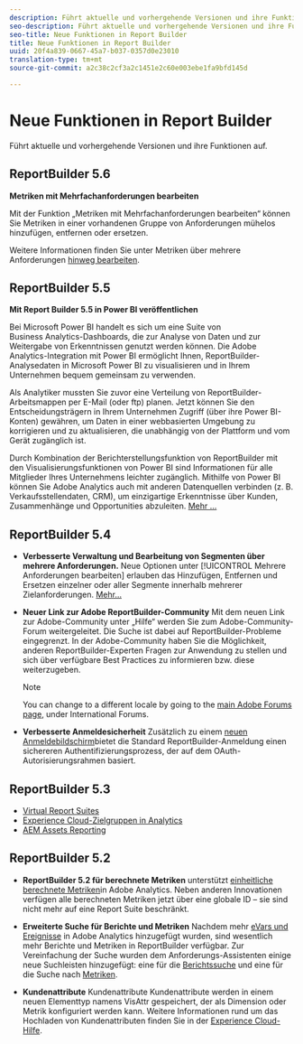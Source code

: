 ```yaml
---
description: Führt aktuelle und vorhergehende Versionen und ihre Funktionen auf.
seo-description: Führt aktuelle und vorhergehende Versionen und ihre Funktionen auf.
seo-title: Neue Funktionen in Report Builder
title: Neue Funktionen in Report Builder
uuid: 20f4a839-0667-45a7-b037-0357d0e23010
translation-type: tm+mt
source-git-commit: a2c38c2cf3a2c1451e2c60e003ebe1fa9bfd145d

---
```



# Neue Funktionen in Report Builder

Führt aktuelle und vorhergehende Versionen und ihre Funktionen auf.

## ReportBuilder 5.6

**Metriken mit Mehrfachanforderungen bearbeiten**

Mit der Funktion „Metriken mit Mehrfachanforderungen bearbeiten“ können Sie Metriken in einer vorhandenen Gruppe von Anforderungen mühelos hinzufügen, entfernen oder ersetzen.

Weitere Informationen finden Sie unter Metriken über mehrere Anforderungen [hinweg bearbeiten](../../analyze/report-builder/manage-requests/edit-multiple-metrics.md#concept_1524B059C72C4224AA199411151069AB).

## ReportBuilder 5.5

**Mit Report Builder 5.5 in Power BI veröffentlichen**

Bei Microsoft Power BI handelt es sich um eine Suite von Business Analytics-Dashboards, die zur Analyse von Daten und zur Weitergabe von Erkenntnissen genutzt werden können. Die Adobe Analytics-Integration mit Power BI ermöglicht Ihnen, ReportBuilder-Analysedaten in Microsoft Power BI zu visualisieren und in Ihrem Unternehmen bequem gemeinsam zu verwenden.

Als Analytiker mussten Sie zuvor eine Verteilung von ReportBuilder-Arbeitsmappen per E-Mail (oder ftp) planen. Jetzt können Sie den Entscheidungsträgern in Ihrem Unternehmen Zugriff (über ihre Power BI-Konten) gewähren, um Daten in einer webbasierten Umgebung zu korrigieren und zu aktualisieren, die unabhängig von der Plattform und vom Gerät zugänglich ist.

Durch Kombination der Berichterstellungsfunktion von ReportBuilder mit den Visualisierungsfunktionen von Power BI sind Informationen für alle Mitglieder Ihres Unternehmens leichter zugänglich. Mithilfe von Power BI können Sie Adobe Analytics auch mit anderen Datenquellen verbinden (z. B. Verkaufsstellendaten, CRM), um einzigartige Erkenntnisse über Kunden, Zusammenhänge und Opportunities abzuleiten. [Mehr …](../../analyze/report-builder/c-publish-power-bi/power-bi.md#concept_07653F1641774B70AD2DE77F0614B8CC)

## ReportBuilder 5.4

* **Verbesserte Verwaltung und Bearbeitung von Segmenten über mehrere Anforderungen.** Neue Optionen unter [!UICONTROL Mehrere Anforderungen bearbeiten] erlauben das Hinzufügen, Entfernen und Ersetzen einzelner oder aller Segmente innerhalb mehrerer Zielanforderungen. [Mehr…](../../analyze/report-builder/data-requests/segmentation.md#section_C3D63FCBE1A94369A319243313B03C93)

* **Neuer Link zur Adobe ReportBuilder-Community** Mit dem neuen Link zur Adobe-Community unter „Hilfe“ werden Sie zum Adobe-Community-Forum weitergeleitet. Die Suche ist dabei auf ReportBuilder-Probleme eingegrenzt. In der Adobe-Community haben Sie die Möglichkeit, anderen ReportBuilder-Experten Fragen zur Anwendung zu stellen und sich über verfügbare Best Practices zu informieren bzw. diese weiterzugeben.

   >[!NOTE]
   >
   >You can change to a different locale by going to the [main Adobe Forums page](https://forums.adobe.com/welcome), under International Forums.

* **Verbesserte Anmeldesicherheit** Zusätzlich zu einem [neuen Anmeldebildschirm](../../analyze/report-builder/setup/login.md#concept_67A16213B90D43C7A624C4E43B821981)bietet die Standard ReportBuilder-Anmeldung einen sichereren Authentifizierungsprozess, der auf dem OAuth-Autorisierungsrahmen basiert.

## ReportBuilder 5.3

* [Virtual Report Suites](https://marketing.adobe.com/resources/help/en_US/reference/virtual-report-suites.html)
* [Experience Cloud-Zielgruppen in Analytics](https://marketing.adobe.com/resources/help/en_US/mcloud/mc-audiences-aam.html)
* [AEM Assets Reporting](https://marketing.adobe.com/resources/help/en_US/reference/aem-assets-reporting.html)

## ReportBuilder 5.2

* **ReportBuilder 5.2 für berechnete Metriken** unterstützt [einheitliche berechnete Metriken](../../analyze/report-builder/layout/c-metrics-dimensions/calculated-metrics.md#concept_C36AF97877EA49E0B055122E1EE32DD4)in Adobe Analytics. Neben anderen Innovationen verfügen alle berechneten Metriken jetzt über eine globale ID – sie sind nicht mehr auf eine Report Suite beschränkt.

* **Erweiterte Suche für Berichte und Metriken** Nachdem mehr [eVars und Ereignisse](https://marketing.adobe.com/resources/help/en_US/sc/implement/evars_events.html) in Adobe Analytics hinzugefügt wurden, sind wesentlich mehr Berichte und Metriken in ReportBuilder verfügbar. Zur Vereinfachung der Suche wurden dem Anforderungs-Assistenten einige neue Suchleisten hinzugefügt: eine für die [Berichtssuche](../../analyze/report-builder/data-requests/c-report-types/select-report-types.md#concept_C711B27E6FB64C18AC564EE142FC7EFC) und eine für die Suche nach [Metriken](../../analyze/report-builder/layout/c-metrics-dimensions/t-add-metrics-and-dimensions.md#task_E3F520C020F64C5A96DC5C96FEF71FC4).

* **Kundenattribute** Kundenattribute Kundenattribute werden in einem neuen Elementtyp namens VisAttr gespeichert, der als Dimension oder Metrik konfiguriert werden kann. Weitere Informationen rund um das Hochladen von Kundenattributen finden Sie in der [Experience Cloud-Hilfe](https://marketing.adobe.com/resources/help/en_US/mcloud/attributes.html).

